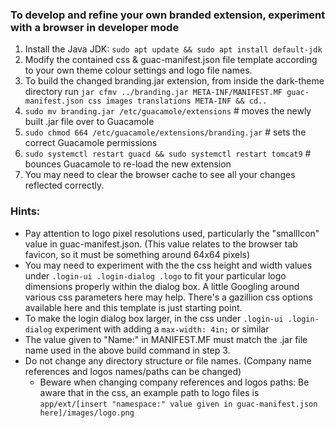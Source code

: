 
### To develop and refine your own branded extension, experiment with a browser in developer mode ###

1. Install the Java JDK: `sudo apt update && sudo apt install default-jdk`
2. Modify the contained css & guac-manifest.json file template according to your own theme colour settings and logo file names.
3. To build the changed branding.jar extension, from inside the dark-theme directory run `jar cfmv ../branding.jar META-INF/MANIFEST.MF guac-manifest.json css images translations META-INF && cd..`
4. `sudo mv branding.jar /etc/guacamole/extensions` # moves the newly built .jar file over to Guacamole 
5. `sudo chmod 664 /etc/guacamole/extensions/branding.jar` # sets the correct Guacamole permissions 
6. `sudo systemctl restart guacd && sudo systemctl restart tomcat9` # bounces Guacamole to re-load the new extension
7. You may need to clear the browser cache to see all your changes reflected correctly.


### Hints: ###
  - Pay attention to logo pixel resolutions used, particularly the "smallIcon" value in guac-manifest.json. (This value relates to the browser tab favicon, so it must be something around 64x64 pixels)
  - You may need to experiment with the the css height and width values under `.login-ui .login-dialog .logo` to fit your particular logo dimensions properly within the dialog box. A little Googling around various css parameters here may help. There's a gazillion css options available here and this template is just starting point.
  - To make the login dialog box larger, in the css under `.login-ui .login-dialog` experiment with adding a `max-width: 4in;` or similar
  - The value given to "Name:" in MANIFEST.MF must match the .jar file name used in the above build command in step 3.
  - Do not change any directory structure or file names. (Company name references and logos names/paths can be changed)
    - Beware when changing company references and logos paths: Be aware that in the css, an example path to logo files is `app/ext/[insert "namespace:" value given in guac-manifest.json here]/images/logo.png`